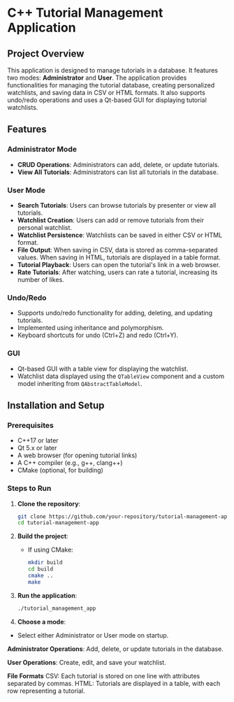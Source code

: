 # C++ Tutorial Management Application

## Project Overview

This application is designed to manage tutorials in a database. It features two modes: **Administrator** and **User**. The application provides functionalities for managing the tutorial database, creating personalized watchlists, and saving data in CSV or HTML formats. It also supports undo/redo operations and uses a Qt-based GUI for displaying tutorial watchlists.

## Features

### Administrator Mode
- **CRUD Operations**: Administrators can add, delete, or update tutorials.
- **View All Tutorials**: Administrators can list all tutorials in the database.

### User Mode
- **Search Tutorials**: Users can browse tutorials by presenter or view all tutorials.
- **Watchlist Creation**: Users can add or remove tutorials from their personal watchlist.
- **Watchlist Persistence**: Watchlists can be saved in either CSV or HTML format.
- **File Output**: When saving in CSV, data is stored as comma-separated values. When saving in HTML, tutorials are displayed in a table format.
- **Tutorial Playback**: Users can open the tutorial's link in a web browser.
- **Rate Tutorials**: After watching, users can rate a tutorial, increasing its number of likes.

### Undo/Redo
- Supports undo/redo functionality for adding, deleting, and updating tutorials.
- Implemented using inheritance and polymorphism.
- Keyboard shortcuts for undo (Ctrl+Z) and redo (Ctrl+Y).

### GUI
- Qt-based GUI with a table view for displaying the watchlist.
- Watchlist data displayed using the `QTableView` component and a custom model inheriting from `QAbstractTableModel`.

## Installation and Setup

### Prerequisites
- C++17 or later
- Qt 5.x or later
- A web browser (for opening tutorial links)
- A C++ compiler (e.g., g++, clang++)
- CMake (optional, for building)

### Steps to Run
1. **Clone the repository**:
   ```bash
   git clone https://github.com/your-repository/tutorial-management-app.git
   cd tutorial-management-app
2. **Build the project**:
   - If using CMake:
     ```bash
     mkdir build
     cd build
     cmake ..
     make
     ```

3. **Run the application**:
   ```bash
   ./tutorial_management_app

4. **Choose a mode**:
 - Select either Administrator or User mode on startup.
   
**Administrator Operations**:
Add, delete, or update tutorials in the database.

**User Operations**:
Create, edit, and save your watchlist.

**File Formats**
CSV: Each tutorial is stored on one line with attributes separated by commas.
HTML: Tutorials are displayed in a table, with each row representing a tutorial.
